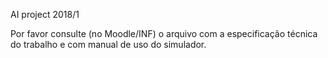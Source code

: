 AI project 2018/1

Por favor consulte (no Moodle/INF) o arquivo com a especificação técnica do trabalho e com manual de uso do simulador.